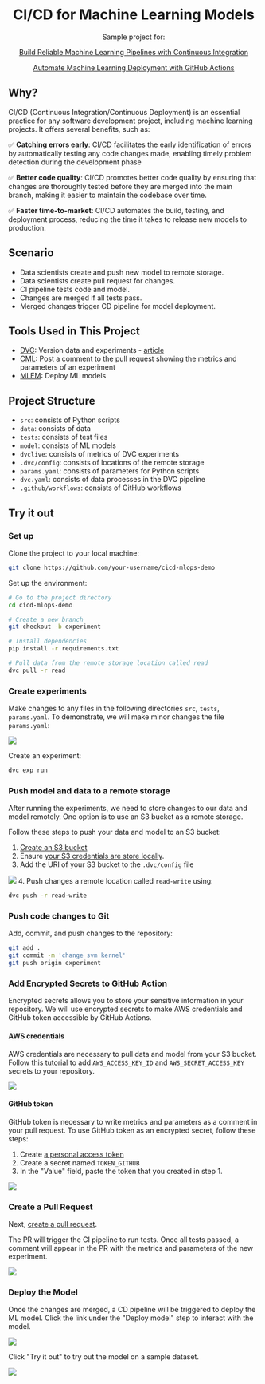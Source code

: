 <div align="center">
<h1 align="center">
CI/CD for Machine Learning Models
 </h3>

Sample project for:

[Build Reliable Machine Learning Pipelines with Continuous Integration](https://towardsdatascience.com/build-reliable-machine-learning-pipelines-with-continuous-integration-ea822eb09bf6?sk=ae3326395e0c5bb219523a1c2014b1be)

[Automate Machine Learning Deployment with GitHub Actions](https://towardsdatascience.com/automate-machine-learning-deployment-with-github-actions-f752766981b1?sk=6e234bb505e6bc426bb4760e4b20da1b)

</div> 
  
## Why?
CI/CD (Continuous Integration/Continuous Deployment) is an essential practice for any software development project, including machine learning projects. It offers several benefits, such as:

:white_check_mark: **Catching errors early**: CI/CD facilitates the early identification of errors by automatically testing any code changes made, enabling timely problem detection during the development phase

:white_check_mark: **Better code quality**: CI/CD promotes better code quality by ensuring that changes are thoroughly tested before they are merged into the main branch, making it easier to maintain the codebase over time.

:white_check_mark: **Faster time-to-market**: CI/CD automates the build, testing, and deployment process, reducing the time it takes to release new models to production. 

## Scenario
- Data scientists create and push new model to remote storage.
- Data scientists create pull request for changes.
- CI pipeline tests code and model.
- Changes are merged if all tests pass.
- Merged changes trigger CD pipeline for model deployment.

## Tools Used in This Project
* [DVC](https://dvc.org/): Version data and experiments - [article](https://towardsdatascience.com/introduction-to-dvc-data-version-control-tool-for-machine-learning-projects-7cb49c229fe0)
* [CML](https://cml.dev/): Post a comment to the pull request showing the metrics and parameters of an experiment
* [MLEM](https://mlem.ai/): Deploy ML models

## Project Structure
* `src`: consists of Python scripts
* `data`: consists of data
* `tests`: consists of test files
* `model`: consists of ML models
* `dvclive`: consists of metrics of DVC experiments
* `.dvc/config`: consists of locations of the remote storage
* `params.yaml`: consists of parameters for Python scripts
* `dvc.yaml`: consists of data processes in the DVC pipeline 
* `.github/workflows`: consists of GitHub workflows

## Try it out
### Set up

Clone the project to your local machine:
```bash
git clone https://github.com/your-username/cicd-mlops-demo
```

Set up the environment:
```bash
# Go to the project directory
cd cicd-mlops-demo

# Create a new branch
git checkout -b experiment

# Install dependencies
pip install -r requirements.txt

# Pull data from the remote storage location called read 
dvc pull -r read
```

### Create experiments
Make changes to any files in the following directories `src`, `tests`, `params.yaml`. To demonstrate, we will make minor changes the file `params.yaml`:

![](demo_images/code_change.png)

Create an experiment:
```bash
dvc exp run
```

### Push model and data to a remote storage
After running the experiments, we need to store changes to our data and model remotely. One option is to use an S3 bucket as a remote storage.

Follow these steps to push your data and model to an S3 bucket:

1. [Create an S3 bucket](https://docs.aws.amazon.com/AmazonS3/latest/userguide/creating-bucket.html)
2. Ensure [your S3 credentials are store locally](https://docs.aws.amazon.com/cli/latest/userguide/cli-configure-files.html#cli-configure-files-methods).
3. Add the URI of your S3 bucket to the `.dvc/config` file

![](demo_images/add_bucket.png)
4. Push changes a remote location called `read-write` using:
```bash
dvc push -r read-write
```

### Push code changes to Git

Add, commit, and push changes to the repository:

```bash
git add .
git commit -m 'change svm kernel'
git push origin experiment
```

### Add Encrypted Secrets to GitHub Action
Encrypted secrets allows you to store your sensitive information in your repository. We will use encrypted secrets to make AWS credentials and GitHub token accessible by GitHub Actions.
#### AWS credentials
AWS credentials are necessary to pull data and model from your S3 bucket. Follow [this tutorial](https://docs.github.com/en/actions/security-guides/encrypted-secrets) to add `AWS_ACCESS_KEY_ID` and `AWS_SECRET_ACCESS_KEY` secrets to your repository.

![](demo_images/aws_credentials.png)

#### GitHub token
GitHub token is necessary to write metrics and parameters as a comment in your pull request. To use GitHub token as an encrypted secret, follow these steps:
1. Create [a personal access token](https://docs.github.com/en/authentication/keeping-your-account-and-data-secure/creating-a-personal-access-token) 
2. Create a secret named `TOKEN_GITHUB` 
3. In the "Value" field, paste the token that you created in step 1.

![](demo_images/github_token.png)
### Create a Pull Request
Next, [create a pull request](https://docs.github.com/en/pull-requests/collaborating-with-pull-requests/proposing-changes-to-your-work-with-pull-requests/creating-a-pull-request).

The PR will trigger the CI pipeline to run tests. Once all tests passed, a comment will appear in the PR with the metrics and parameters of the new experiment. 

![](demo_images/pr.png)

### Deploy the Model
Once the changes are merged, a CD pipeline will be triggered to deploy the ML model. Click the link under the "Deploy model" step to interact with the model. 

![](demo_images/deploy_model.png)

Click "Try it out" to try out the model on a sample dataset.

![](demo_images/fastapi.gif)

